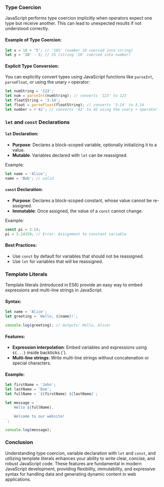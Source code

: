 
### Type Coercion

JavaScript performs type coercion implicitly when operators expect one type but receive another. This can lead to unexpected results if not understood correctly.

#### Example of Type Coercion:

```javascript
let x = 10 + '5'; // '105' (number 10 coerced into string)
let y = '20' - 5; // 15 (string '20' coerced into number)
```

#### Explicit Type Conversion:

You can explicitly convert types using JavaScript functions like `parseInt`, `parseFloat`, or using the unary `+` operator:

```javascript
let numString = '123';
let num = parseInt(numString); // converts '123' to 123
let floatString = '3.14';
let float = parseFloat(floatString); // converts '3.14' to 3.14
let number = +'42'; // converts '42' to 42 using the unary + operator
```

### `let` and `const` Declarations

#### `let` Declaration:

- **Purpose**: Declares a block-scoped variable, optionally initializing it to a value.
- **Mutable**: Variables declared with `let` can be reassigned.

Example:

```javascript
let name = 'Alice';
name = 'Bob'; // valid
```

#### `const` Declaration:

- **Purpose**: Declares a block-scoped constant, whose value cannot be re-assigned.
- **Immutable**: Once assigned, the value of a `const` cannot change.

Example:

```javascript
const pi = 3.14;
pi = 3.14159; // Error: Assignment to constant variable
```

#### Best Practices:

- Use `const` by default for variables that should not be reassigned.
- Use `let` for variables that will be reassigned.

### Template Literals

Template literals (introduced in ES6) provide an easy way to embed expressions and multi-line strings in JavaScript.

#### Syntax:

```javascript
let name = 'Alice';
let greeting = `Hello, ${name}!`;

console.log(greeting); // Outputs: Hello, Alice!
```

#### Features:

- **Expression interpolation**: Embed variables and expressions using `${...}` inside backticks (`).
- **Multi-line strings**: Write multi-line strings without concatenation or special characters.

#### Example:

```javascript
let firstName = 'John';
let lastName = 'Doe';
let fullName = `${firstName} ${lastName}`;

let message = `
    Hello ${fullName},

    Welcome to our website!
`;

console.log(message);
```

### Conclusion

Understanding type coercion, variable declaration with `let` and `const`, and utilizing template literals enhances your ability to write clear, concise, and robust JavaScript code. These features are fundamental in modern JavaScript development, providing flexibility, immutability, and expressive syntax for handling data and generating dynamic content in web applications.